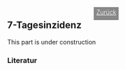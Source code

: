 <html>
  <head>
    <title>7-Tagesinzidenz</title>
    <meta charset="utf-8" />
    <meta http-equiv="expires" content="0">
  <style>
 /* FONTS */
 @import url("https://fonts.googleapis.com/css?family=Open+Sans+Condensed:300,700");
</style>
  </head>
  <body>
 <div style="display:flex;"><h2>7-Tagesinzidenz</h2><div style="margin-left:2em;padding:3px 6px 0 6px;background-color:#888;color:#fff;font-weight:300;height:27px!important;"><a href="main" style="color:#fff;">Zurück</a></div></div>
    <div class="twocol">
    <div class="ntext">
    This part is under construction
  </div>
<h3 style="margin-top:1.5em;">Literatur</h3>
<div id="ref1"></div>
